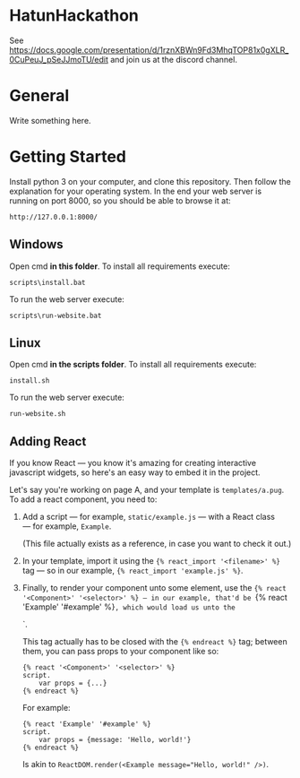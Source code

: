 # HatunHackathon
See https://docs.google.com/presentation/d/1rznXBWn9Fd3MhqTOP81x0gXLR_0CuPeuJ_pSeJJmoTU/edit and join us at the discord channel.

# General
Write something here.

# Getting Started
Install python 3 on your computer, and clone this repository.
Then follow the explanation for your operating system.
In the end your web server is running on port 8000, so you should be able to browse it at:
```
http://127.0.0.1:8000/
```

## Windows
Open cmd __in this folder__.
To install all requirements execute:
```
scripts\install.bat
```
To run the web server execute:
```
scripts\run-website.bat
```

## Linux
Open cmd __in the scripts folder__.
To install all requirements execute:
```
install.sh
```
To run the web server execute:
```
run-website.sh
```

## Adding React

If you know React — you know it's amazing for creating interactive javascript widgets, so here's
an easy way to embed it in the project.

Let's say you're working on page A, and your template is `templates/a.pug`. To add a react
component, you need to:

1. Add a script — for example, `static/example.js` — with a React class — for example, `Example`.

   (This file actually exists as a reference, in case you want to check it out.)

2. In your template, import it using the `{% react_import '<filename>' %}` tag — so in our example,
   `{% react_import 'example.js' %}`.

3. Finally, to render your component unto some element, use the `{% react '<Component>' '<selector>' %}
   — in our example, that'd be `{% react 'Example' '#example' %}`, which would load us unto the `<div id="exmaple">`.

   This tag actually has to be closed with the `{% endreact %}` tag; between them, you can pass props
   to your component like so:

   ```
   {% react '<Component>' '<selector>' %}
   script.
       var props = {...}
   {% endreact %}
   ```

   For example:

   ```
   {% react 'Example' '#example' %}
   script.
       var props = {message: 'Hello, world!'}
   {% endreact %}
   ```

   Is akin to `ReactDOM.render(<Example message="Hello, world!" />)`.
